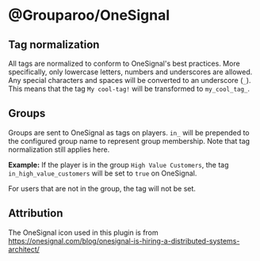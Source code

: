 # @Grouparoo/OneSignal

## Tag normalization

All tags are normalized to conform to OneSignal's best practices. More specifically, only lowercase letters, numbers and underscores are allowed. Any special characters and spaces will be converted to an underscore (`_`). This means that the tag `My cool-tag!` will be transformed to `my_cool_tag_`.

## Groups

Groups are sent to OneSignal as tags on players.
`in_` will be prepended to the configured group name to represent group membership. Note that tag normalization still applies here.

**Example:** If the player is in the group `High Value Customers`, the tag `in_high_value_customers` will be set to `true` on OneSignal.

For users that are not in the group, the tag will not be set.

## Attribution

The OneSignal icon used in this plugin is from https://onesignal.com/blog/onesignal-is-hiring-a-distributed-systems-architect/
